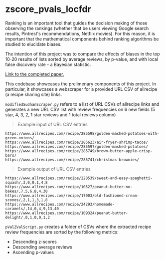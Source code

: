 # zscore_pvals_locfdr

Ranking is an important tool that guides the decision making of those observing the rankings (whether that be users viewing Google search results, Pintrest's recommendations, Netflix movies). For this reason, it is important that the mathematical components behind ranking algorithms be studied to elucidate biases.

The intention of this project was to compare the effects of biases in the top 10-20 results of lists sorted by average reviews, by p-value, and with local false discovery rate - a Bayesian statistic. 

[Link to the completed paper.](https://colab.research.google.com/drive/1KsOVZY-s884T0jOYFK4jzweSs4wL5Gu7#scrollTo=XWmVFdxNrvHL)

This codebase showcases the prelimenary components of this project. In particular, it showcases a webscraper for a provided URL CSV of allrecipe (a recipe sharing site) links. 

`modifledSudhanScraper.py` refers to a list of URL CSVs of allrecipe links and generates a new URL CSV list with review frequencies on 6 new fields (5 star, 4, 3, 2, 1 star reviews and 1 total reviews column)

> Example input of URL CSV entries
```
https://www.allrecipes.com/recipe/285598/golden-mashed-potatoes-with-green-onions/
https://www.allrecipes.com/recipe/285623/air-fryer-shrimp-tacos/
https://www.allrecipes.com/recipe/285597/golden-mashed-potatoes/
https://www.allrecipes.com/recipe/285749/brown-butter-apple-crisp-bars/
https://www.allrecipes.com/recipe/285741/christmas-brownies/
```

> Example output of URL CSV entries
```
https://www.allrecipes.com/recipe/228539/sweet-and-easy-spaghetti-squash/,3,0,0,1,4,8
https://www.allrecipes.com/recipe/10527/peanut-butter-no-bakes/,7,5,6,8,4,30
https://www.allrecipes.com/recipe/17003/old-fashioned-cream-scones/,2,1,1,3,1,8
https://www.allrecipes.com/recipe/24293/homemade-caramels/,14,0,4,9,13,40
https://www.allrecipes.com/recipe/109324/peanut-butter-delight/,0,1,0,0,1,2
```

`pValZValScript.py` creates a folder of CSVs where the extracted recipe review frequencies are sorted by the following metrics:
* Descending z-scores
* Descending average reviews
* Ascending p-values
